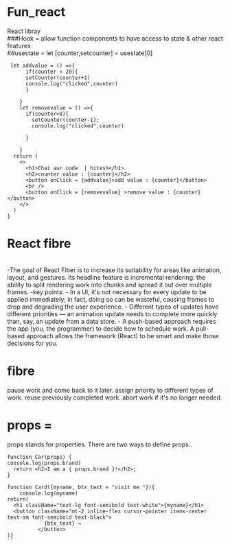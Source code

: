 # Fun_react
React libray
<br/>
###Hook = allow function components to have access to state & other react features
<br/>
##usestate = let [counter,setcounter] = usestate[0]
```react
 let addvalue = () =>{
      if(counter < 20){
      setCounter(counter+1)
      console.log("clicked",counter)
      }
      
    }
    let removevalue = () =>{
      if(counter>0){
        setCounter(counter-1);
        console.log("clicked",counter)
        
      }
      
    }
  return (
    <>
      <h1>Chai aur code  | hitesh</h1>
      <h2>counter value : {counter}</h2>
      <button onClick = {addvalue}>add value : {counter}</button>
      <br />
      <button onClick = {removevalue} >remove value : {counter}</button>
    </>
  )
}

```


# React fibre
<br>
   -The goal of React Fiber is to increase its suitability for areas like animation, layout, and gestures. Its headline feature is incremental rendering: the ability to split rendering work into chunks and spread it out over multiple frames.
   -key points:
         - In a UI, it's not necessary for every update to be applied immediately; in fact, doing so can be wasteful, causing frames to drop and degrading the user experience.
         - Different types of updates have different priorities — an animation update needs to complete more quickly than, say, an update from a data store.
         -  A push-based approach requires the app (you, the programmer) to decide how to schedule work. A pull-based approach allows the framework (React) to be smart and make those decisions for you.
         <br>
         <h1>fibre</h1>
         pause work and come back to it later.
assign priority to different types of work.
reuse previously completed work.
abort work if it's no longer needed.

# props = 
props stands for properties.
There are two ways to define props..
```react
function Car(props) {
console.log(props.brand)
  return <h2>I am a { props.brand }!</h2>;
}
```
```react
function Card({myname, btx_text = "visit me "}){
    console.log(myname)
return(
  <h1 className="text-lg font-semibold text-white">{myname}</h1>
  <button className="mt-2 inline-flex cursor-pointer items-center text-sm font-semibold text-black">
            {btx_text} →
          </button>
)}
``
         
